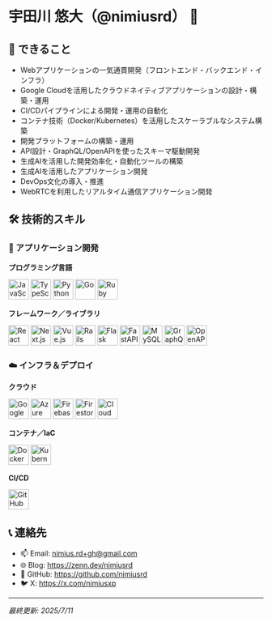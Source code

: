 # 宇田川 悠大（@nimiusrd） 👋

## 🚀 できること

- Webアプリケーションの一気通貫開発（フロントエンド・バックエンド・インフラ）
- Google Cloudを活用したクラウドネイティブアプリケーションの設計・構築・運用
- CI/CDパイプラインによる開発・運用の自動化
- コンテナ技術（Docker/Kubernetes）を活用したスケーラブルなシステム構築
- 開発プラットフォームの構築・運用
- API設計・GraphQL/OpenAPIを使ったスキーマ駆動開発
- 生成AIを活用した開発効率化・自動化ツールの構築
- 生成AIを活用したアプリケーション開発
- DevOps文化の導入・推進
- WebRTCを利用したリアルタイム通信アプリケーション開発

## 🛠️ 技術的スキル

### 🚀 アプリケーション開発

**プログラミング言語**
<p align="left">
  <img src="https://cdn.jsdelivr.net/gh/devicons/devicon/icons/javascript/javascript-original.svg" width="40" height="40" alt="JavaScript" title="JavaScript" />
  <img src="https://cdn.jsdelivr.net/gh/devicons/devicon/icons/typescript/typescript-original.svg" width="40" height="40" alt="TypeScript" title="TypeScript" />
  <img src="https://cdn.jsdelivr.net/gh/devicons/devicon/icons/python/python-original.svg" width="40" height="40" alt="Python" title="Python" />
  <img src="https://cdn.jsdelivr.net/gh/devicons/devicon/icons/go/go-original.svg" width="40" height="40" alt="Go" title="Go" />
  <img src="https://cdn.jsdelivr.net/gh/devicons/devicon/icons/ruby/ruby-original.svg" width="40" height="40" alt="Ruby" title="Ruby" />
</p>

**フレームワーク／ライブラリ**
<p align="left">
  <img src="https://cdn.jsdelivr.net/gh/devicons/devicon/icons/react/react-original.svg" width="40" height="40" alt="React" title="React" />
  <img src="https://cdn.jsdelivr.net/gh/devicons/devicon/icons/nextjs/nextjs-line.svg" width="40" height="40" alt="Next.js" title="Next.js" />
  <img src="https://cdn.jsdelivr.net/gh/devicons/devicon/icons/vuejs/vuejs-original.svg" width="40" height="40" alt="Vue.js" title="Vue.js" />
  <img src="https://cdn.jsdelivr.net/gh/devicons/devicon/icons/rails/rails-original-wordmark.svg" width="40" height="40" alt="Rails" title="Rails" />
  <img src="https://cdn.jsdelivr.net/gh/devicons/devicon/icons/flask/flask-original-wordmark.svg" width="40" height="40" alt="Flask" title="Flask" />
  <img src="https://cdn.jsdelivr.net/gh/devicons/devicon/icons/fastapi/fastapi-original.svg" width="40" height="40" alt="FastAPI" title="FastAPI" />
  <img src="https://cdn.jsdelivr.net/gh/devicons/devicon/icons/mysql/mysql-original.svg" width="40" height="40" alt="MySQL" title="MySQL" />
  <img src="https://cdn.jsdelivr.net/gh/devicons/devicon/icons/graphql/graphql-plain.svg" width="40" height="40" alt="GraphQL" title="GraphQL" />
  <img src="https://cdn.jsdelivr.net/gh/devicons/devicon/icons/openapi/openapi-original.svg" width="40" height="40" alt="OpenAPI" title="OpenAPI" />
</p>

### ☁️ インフラ＆デプロイ

**クラウド**
<p align="left">
  <img src="https://cdn.jsdelivr.net/gh/devicons/devicon/icons/googlecloud/googlecloud-original.svg" width="40" height="40" alt="Google Cloud" title="Google Cloud" />
  <img src="https://cdn.jsdelivr.net/gh/devicons/devicon/icons/azure/azure-original.svg" width="40" height="40" alt="Azure" title="Azure" />
  <img src="https://cdn.jsdelivr.net/gh/devicons/devicon/icons/firebase/firebase-original.svg" width="40" height="40" alt="Firebase" title="Firebase" />
  <img src="https://icon.icepanel.io/GCP/svg/Firestore.svg" width="40" height="40" alt="Firestore" title="Firestore" />
  <img src="https://icon.icepanel.io/GCP/svg/Cloud-Storage.svg" width="40" height="40" alt="Cloud Storage" title="Cloud Storage" />
</p>

**コンテナ／IaC**
<p align="left">
  <img src="https://cdn.jsdelivr.net/gh/devicons/devicon/icons/docker/docker-original.svg" width="40" height="40" alt="Docker" title="Docker" />
  <img src="https://cdn.jsdelivr.net/gh/devicons/devicon/icons/kubernetes/kubernetes-original.svg" width="40" height="40" alt="Kubernetes" title="Kubernetes" />
</p>

**CI/CD**
<p align="left">
  <img src="https://cdn.jsdelivr.net/gh/devicons/devicon/icons/github/github-original-wordmark.svg" width="40" height="40" alt="GitHub Actions" title="GitHub Actions" />
</p>

## 📞 連絡先

- 📫 Email: nimius.rd+gh@gmail.com
- 🌐 Blog: https://zenn.dev/nimiusrd
- 🐙 GitHub: https://github.com/nimiusrd
- 🐦 X: https://x.com/nimiusxp

---

*最終更新: 2025/7/11*

